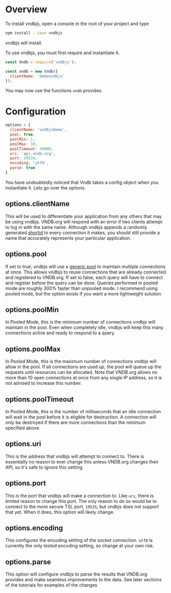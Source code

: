 # Overview

To install vndbjs, open a console in the root of your project and type 

```bash
npm install --save vndbjs
```

vndbjs will install. 

To use vndbjs, you must first require and instantiate it.

```js
const Vndb = require('vndbjs');

const vndb = new Vndb({
  clientName: 'Demovndbjs'
});
```

You may now use the functions `vndb` provides.  

# Configuration

```js
options = {
  clientName: 'vndbjsDemo',
  pool: true,
  poolMin: 1,
  poolMax: 10,
  poolTimeout: 30000,
  uri: 'api.vndb.org',
  port: 19534,
  encoding: 'utf8',
  parse: true
}
```

You have undoubtedly noticed that Vndb takes a config object when you instantiate it.  Lets go over the options.

## options.clientName

This will be used to differentiate your application from any others that may be using vndbjs.  VNDB.org will respond with an error if two clients attempt to log in with the same name.  Although vndbjs appends a randomly generated [shortid](https://www.npmjs.com/package/shortid) to every connection it makes, you should still provide a name that accurately represents your particular application.

## options.pool

If set to true, vndbjs will use a [generic pool](https://www.npmjs.com/package/generic-pool) to maintain multiple connections at once.  This allows vndbjs to reuse connections that are already connected and registered to VNDB.org.  If set to false, each query will have to connect and register before the query can be done.  Queries performed in pooled mode are roughly 300% faster than unpooled mode.  I recommend using pooled mode, but the option exists if you want a more lightweight solution.

## options.poolMin

In Pooled Mode, this is the minimum number of connections vndbjs will maintain in the pool.  Even when completely idle, vndbjs will keep this many connections active and ready to respond to a query.

## options.poolMax

In Pooled Mode, this is the maximum number of connections vndbjs will allow in the pool.  If all connections are used up, the pool will queue up the requests until resources can be allocated.  Note that VNDB.org allows no more than 10 open connections at once from any single IP address, so it is not advised to increase this number.

## options.poolTimeout

In Pooled Mode, this is the number of milliseconds that an idle connection will wait in the pool before it is eligible for destruction. A connection will *only* be destroyed if there are more connections than the minimum specified above.

## options.uri

This is the address that vndbjs will attempt to connect to.  There is essentially no reason to ever change this unless VNDB.org changes their API, so it's safe to ignore this setting.

## options.port

This is the port that vndbjs will make a connection to.  Like `uri`, there is limited reason to change this port.  The only reason to do so would be to connect to the more secure TSL port, `19535`, but vndbjs does not support that yet.  When it does, this option will likely change.

## options.encoding

This configures the encoding setting of the socket connection.  `utf8` is currently the only tested encoding setting, so change at your own risk.

## options.parse

This option will configure vndbjs to parse the results that VNDB.org provides and make seamless improvements to the data.  See later sections of the tutorials for examples of the changes
